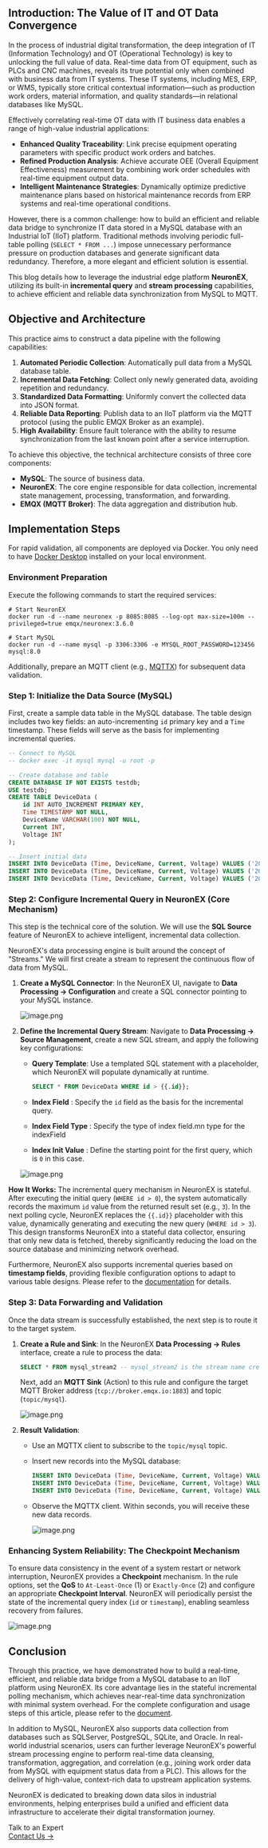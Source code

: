 ## **Introduction: The Value of IT and OT Data Convergence**

In the process of industrial digital transformation, the deep integration of IT (Information Technology) and OT (Operational Technology) is key to unlocking the full value of data. Real-time data from OT equipment, such as PLCs and CNC machines, reveals its true potential only when combined with business data from IT systems. These IT systems, including MES, ERP, or WMS, typically store critical contextual information—such as production work orders, material information, and quality standards—in relational databases like MySQL.

Effectively correlating real-time OT data with IT business data enables a range of high-value industrial applications:

- **Enhanced Quality Traceability**: Link precise equipment operating parameters with specific product work orders and batches.
- **Refined Production Analysis**: Achieve accurate OEE (Overall Equipment Effectiveness) measurement by combining work order schedules with real-time equipment output data.
- **Intelligent Maintenance Strategies**: Dynamically optimize predictive maintenance plans based on historical maintenance records from ERP systems and real-time operational conditions.

However, there is a common challenge: how to build an efficient and reliable data bridge to synchronize IT data stored in a MySQL database with an Industrial IoT (IIoT) platform. Traditional methods involving periodic full-table polling (`SELECT * FROM ...`) impose unnecessary performance pressure on production databases and generate significant data redundancy. Therefore, a more elegant and efficient solution is essential.

This blog details how to leverage the industrial edge platform **NeuronEX**, utilizing its built-in **incremental query** and **stream processing** capabilities, to achieve efficient and reliable data synchronization from MySQL to MQTT.

## **Objective and Architecture**

This practice aims to construct a data pipeline with the following capabilities:

1. **Automated Periodic Collection**: Automatically pull data from a MySQL database table.
2. **Incremental Data Fetching**: Collect only newly generated data, avoiding repetition and redundancy.
3. **Standardized Data Formatting**: Uniformly convert the collected data into JSON format.
4. **Reliable Data Reporting**: Publish data to an IIoT platform via the MQTT protocol (using the public EMQX Broker as an example).
5. **High Availability**: Ensure fault tolerance with the ability to resume synchronization from the last known point after a service interruption.

To achieve this objective, the technical architecture consists of three core components:

- **MySQL**: The source of business data.
- **NeuronEX**: The core engine responsible for data collection, incremental state management, processing, transformation, and forwarding.
- **EMQX (MQTT Broker)**: The data aggregation and distribution hub.

## **Implementation Steps**

For rapid validation, all components are deployed via Docker. You only need to have [Docker Desktop](https://www.docker.com/products/docker-desktop/) installed on your local environment.

### **Environment Preparation**

Execute the following commands to start the required services:

```shell
# Start NeuronEX
docker run -d --name neuronex -p 8085:8085 --log-opt max-size=100m --privileged=true emqx/neuronex:3.6.0

# Start MySQL
docker run -d --name mysql -p 3306:3306 -e MYSQL_ROOT_PASSWORD=123456  mysql:8.0
```

Additionally, prepare an MQTT client (e.g., [MQTTX](https://mqttx.app/)) for subsequent data validation.

### **Step 1: Initialize the Data Source (MySQL)**

First, create a sample data table in the MySQL database. The table design includes two key fields: an auto-incrementing `id` primary key and a `Time` timestamp. These fields will serve as the basis for implementing incremental queries.

```sql
-- Connect to MySQL
-- docker exec -it mysql mysql -u root -p

-- Create database and table
CREATE DATABASE IF NOT EXISTS testdb;
USE testdb;
CREATE TABLE DeviceData ( 
    id INT AUTO_INCREMENT PRIMARY KEY,
    Time TIMESTAMP NOT NULL, 
    DeviceName VARCHAR(100) NOT NULL, 
    Current INT, 
    Voltage INT  
);

-- Insert initial data
INSERT INTO DeviceData (Time, DeviceName, Current, Voltage) VALUES ('2025-07-23 09:00:00', 'moter_A', 100, 200);
INSERT INTO DeviceData (Time, DeviceName, Current, Voltage) VALUES ('2025-07-23 09:00:05', 'moter_B', 120, 210);
INSERT INTO DeviceData (Time, DeviceName, Current, Voltage) VALUES ('2025-07-23 09:00:10', 'moter_C', 150, 220);
```

### **Step 2: Configure Incremental Query in NeuronEX (Core Mechanism)**

This step is the technical core of the solution. We will use the **SQL Source** feature of NeuronEX to achieve intelligent, incremental data collection.

NeuronEX's data processing engine is built around the concept of "Streams." We will first create a stream to represent the continuous flow of data from MySQL.

1. **Create a MySQL Connector**: In the NeuronEX UI, navigate to **Data Processing -> Configuration** and create a SQL connector pointing to your MySQL instance.

   ![image.png](https://assets.emqx.com/images/e63e4c420d659749dae70c5512a76862.png)

2. **Define the Incremental Query Stream**: Navigate to **Data Processing -> Source Management**, create a new SQL stream, and apply the following key configurations:

   - **Query Template**: Use a templated SQL statement with a placeholder, which NeuronEX will populate dynamically at runtime.

     ```sql
     SELECT * FROM DeviceData WHERE id > {{.id}};
     ```

   - **Index Field** : Specify the `id` field as the basis for the incremental query.

   - **Index Field Type** : Specify the type of index field.mn type for the indexField

   - **Index Init Value** : Define the starting point for the first query, which is `0` in this case.

   ![image.png](https://assets.emqx.com/images/890f173c5510ec52d1176dadcd8ed2bb.png)

**How It Works:**
The incremental query mechanism in NeuronEX is stateful. After executing the initial query (`WHERE id > 0`), the system automatically records the maximum `id` value from the returned result set (e.g., `3`). In the next polling cycle, NeuronEX replaces the `{{.id}}` placeholder with this value, dynamically generating and executing the new query (`WHERE id > 3`). This design transforms NeuronEX into a stateful data collector, ensuring that only new data is fetched, thereby significantly reducing the load on the source database and minimizing network overhead.

Furthermore, NeuronEX also supports incremental queries based on **timestamp fields**, providing flexible configuration options to adapt to various table designs. Please refer to the [documentation](https://docs.emqx.com/en/neuronex/latest/best-practise/sql-data.html) for details.

### **Step 3: Data Forwarding and Validation**

Once the data stream is successfully established, the next step is to route it to the target system.

1. **Create a Rule and Sink**: In the NeuronEX **Data Processing -> Rules** interface, create a rule to process the data:

   ```sql
   SELECT * FROM mysql_stream2 -- mysql_stream2 is the stream name created in the previous step
   ```

   Next, add an **MQTT Sink** (Action) to this rule and configure the target MQTT Broker address (`tcp://broker.emqx.io:1883`) and topic (`topic/mysql`).

   ![image.png](https://assets.emqx.com/images/321be0dce9845e082a72d912d0786ed1.png)

2. **Result Validation**:

   - Use an MQTTX client to subscribe to the `topic/mysql` topic.

   - Insert new records into the MySQL database:

     ```sql
     INSERT INTO DeviceData (Time, DeviceName, Current, Voltage) VALUES ('2025-07-23 09:00:30', 'moter_c', 601, 701);
     INSERT INTO DeviceData (Time, DeviceName, Current, Voltage) VALUES ('2025-07-23 09:00:40', 'moter_c', 602, 702);
     INSERT INTO DeviceData (Time, DeviceName, Current, Voltage) VALUES ('2025-07-23 09:00:50', 'moter_c', 603, 703);
     ```

   - Observe the MQTTX client. Within seconds, you will receive these new data records.

     ![image.png](https://assets.emqx.com/images/78654450b3516bcf67f047dbbc64522d.png)

### **Enhancing System Reliability: The Checkpoint Mechanism**

To ensure data consistency in the event of a system restart or network interruption, NeuronEX provides a **Checkpoint** mechanism. In the rule options, set the **QoS** to `At-Least-Once` (1) or `Exactly-Once` (2) and configure an appropriate **Checkpoint Interval**. NeuronEX will periodically persist the state of the incremental query index (`id` or `timestamp`), enabling seamless recovery from failures.

![image.png](https://assets.emqx.com/images/4557f0d7cc54ae52e45b2ebfe356ae98.png)

## **Conclusion**

Through this practice, we have demonstrated how to build a real-time, efficient, and reliable data bridge from a MySQL database to an IIoT platform using NeuronEX. Its core advantage lies in the stateful incremental polling mechanism, which achieves near-real-time data synchronization with minimal system overhead. For the complete configuration and usage steps of this article, please refer to the [document](https://docs.emqx.com/en/neuronex/latest/best-practise/sql-data.html).

In addition to MySQL, NeuronEX also supports data collection from databases such as SQLServer, PostgreSQL, SQLite, and Oracle. In real-world industrial scenarios, users can further leverage NeuronEX's powerful stream processing engine to perform real-time data cleansing, transformation, aggregation, and correlation (e.g., joining work order data from MySQL with equipment status data from a PLC). This allows for the delivery of high-value, context-rich data to upstream application systems.

NeuronEX is dedicated to breaking down data silos in industrial environments, helping enterprises build a unified and efficient data infrastructure to accelerate their digital transformation journey.



<section class="promotion">
    <div>
        Talk to an Expert
    </div>
    <a href="https://www.emqx.com/en/contact?product=solutions" class="button is-gradient">Contact Us →</a>
</section>
